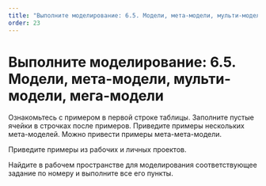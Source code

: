 ```yaml
---
title: "Выполните моделирование: 6.5. Модели, мета-модели, мульти-модели, мега-модели"
order: 23
---
```


# Выполните моделирование: 6.5. Модели, мета-модели, мульти-модели, мега-модели



Ознакомьтесь с примером в первой строке таблицы. Заполните пустые ячейки в строчках после примеров. Приведите примеры нескольких мета-моделей. Можно привести примеры мета-мета-модели.

Приведите примеры из рабочих и личных проектов.

Найдите в рабочем пространстве для моделирования соответствующее задание по номеру и выполните все его пункты.

